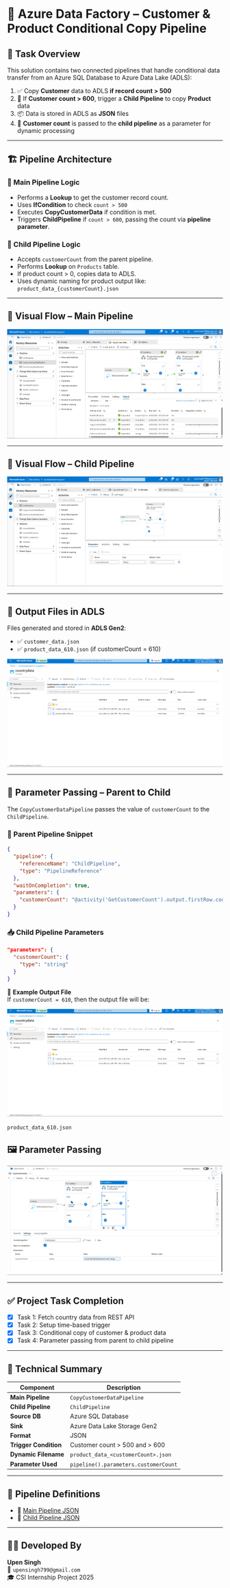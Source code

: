 
# 🔄 Azure Data Factory – Customer & Product Conditional Copy Pipeline

## 📌 Task Overview

This solution contains two connected pipelines that handle conditional data transfer from an Azure SQL Database to Azure Data Lake (ADLS):

1. ✅ Copy **Customer** data to ADLS **if record count > 500**  
2. 🔁 If **Customer count > 600**, trigger a **Child Pipeline** to copy **Product** data  
3. 📦 Data is stored in ADLS as **JSON** files  
4. 🔗 **Customer count** is passed to the **child pipeline** as a parameter for dynamic processing  

---

## 🏗️ Pipeline Architecture

### 🔹 Main Pipeline Logic

- Performs a **Lookup** to get the customer record count.
- Uses **IfCondition** to check `count > 500`
- Executes **CopyCustomerData** if condition is met.
- Triggers **ChildPipeline** if `count > 600`, passing the count via **pipeline parameter**.

### 🔹 Child Pipeline Logic

- Accepts `customerCount` from the parent pipeline.
- Performs **Lookup** on `Products` table.
- If product count > 0, copies data to ADLS.
- Uses dynamic naming for product output like:  
  `product_data_{customerCount}.json`

---

## 🧩 Visual Flow – Main Pipeline

![Main Pipeline View](./Main_pipeline.png)

---

## 🧩 Visual Flow – Child Pipeline

![Child Pipeline View](./Child_pipeline.png)

---

## 📂 Output Files in ADLS

Files generated and stored in **ADLS Gen2**:

- ✅ `customer_data.json`
- ✅ `product_data_610.json` (if customerCount = 610)

![Output Screenshot](./Output.png)

---

## 🔁 Parameter Passing – Parent to Child

The `CopyCustomerDataPipeline` passes the value of `customerCount` to the `ChildPipeline`.

### 🧬 Parent Pipeline Snippet

```json
{
  "pipeline": {
    "referenceName": "ChildPipeline",
    "type": "PipelineReference"
  },
  "waitOnCompletion": true,
  "parameters": {
    "customerCount": "@activity('GetCustomerCount').output.firstRow.count"
  }
}
```

### 📥 Child Pipeline Parameters

```json
"parameters": {
  "customerCount": {
    "type": "string"
  }
}
```

📁 **Example Output File**  
If `customerCount = 610`, then the output file will be:

![Output Screenshot](./Output.png)

```
product_data_610.json
```

## 🖼️ Parameter Passing   
![Parameter Passing Output](./Parameter_Passing.png)

---

## ✅ Project Task Completion

- [x] Task 1: Fetch country data from REST API  
- [x] Task 2: Setup time-based trigger  
- [x] Task 3: Conditional copy of customer & product data  
- [x] Task 4: Parameter passing from parent to child pipeline  

---

## 🧠 Technical Summary

| Component              | Description                                         |
|------------------------|-----------------------------------------------------|
| **Main Pipeline**      | `CopyCustomerDataPipeline`                          |
| **Child Pipeline**     | `ChildPipeline`                                     |
| **Source DB**          | Azure SQL Database                                  |
| **Sink**               | Azure Data Lake Storage Gen2                        |
| **Format**             | JSON                                                |
| **Trigger Condition**  | Customer count > 500 and > 600                      |
| **Dynamic Filename**   | `product_data_<customerCount>.json`                |
| **Parameter Used**     | `pipeline().parameters.customerCount`              |

---

## 📄 Pipeline Definitions

- 🔗 [Main Pipeline JSON](./Main_pipeline.json)  
- 🔗 [Child Pipeline JSON](./Child_pipeline.json)  

---

## 👨‍💻 Developed By

**Upen Singh**  
📧 `upensingh799@gmail.com`  
🎓 CSI Internship Project 2025  
